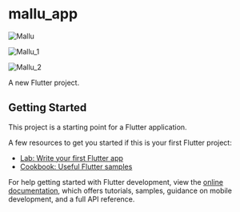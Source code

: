 # mallu_app

![Mallu](https://user-images.githubusercontent.com/62777613/224461284-83419d3d-60d0-4e80-bfab-d4c858553aeb.PNG)

![Mallu_1](https://user-images.githubusercontent.com/62777613/224568007-27264bcb-1af6-4bbc-8ff0-bf1e43f1b4d3.PNG)

![Mallu_2](https://user-images.githubusercontent.com/62777613/224767077-9139152d-6929-48cb-9044-3dc3bf787064.PNG)

A new Flutter project.

## Getting Started

This project is a starting point for a Flutter application.

A few resources to get you started if this is your first Flutter project:

- [Lab: Write your first Flutter app](https://docs.flutter.dev/get-started/codelab)
- [Cookbook: Useful Flutter samples](https://docs.flutter.dev/cookbook)

For help getting started with Flutter development, view the
[online documentation](https://docs.flutter.dev/), which offers tutorials,
samples, guidance on mobile development, and a full API reference.
